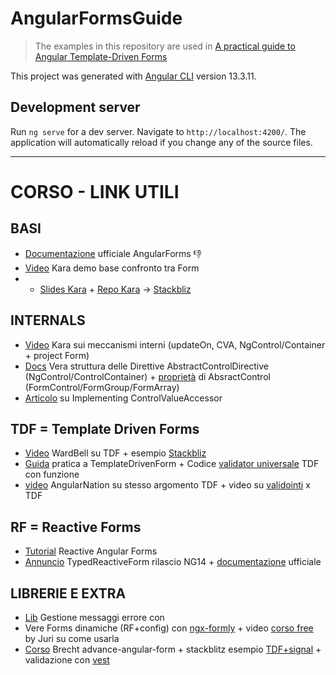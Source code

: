 # AngularFormsGuide

> The examples in this repository are used in [A practical guide to Angular Template-Driven Forms](https://timdeschryver.dev/blog/a-practical-guide-to-angular-template-driven-forms)

This project was generated with [Angular CLI](https://github.com/angular/angular-cli) version 13.3.11.

## Development server

Run `ng serve` for a dev server. Navigate to `http://localhost:4200/`. The application will automatically reload if you change any of the source files.

---

# CORSO - LINK UTILI

## BASI

- [Documentazione](https://angular.io/guide/forms-overview#setting-up-the-form-model) ufficiale AngularForms 👎
- [Video](https://youtu.be/xYv9lsrV0s4?si=cbtJrYxA5DyjKlOT) Kara demo base confronto tra Form
- - [Slides Kara](https://docs.google.com/presentation/d/1rufZvQabEwpinabiMRq1rAa5nWR3ZpsTvw4snePAsjM/preview) + [Repo Kara](https://github.com/kara/ac-forms) -> [Stackbliz](https://stackblitz.com/github/kara/ac-forms?file=src%2Fapp%2Fapp.component.html)

## INTERNALS

- [Video](https://youtu.be/CD_t3m2WMM8?si=Pi-xYdSFb906YFFr) Kara sui meccanismi interni (updateOn, CVA, NgControl/Container + project Form)
- [Docs](https://angular.io/api/forms/AbstractControlDirective#subclasses) Vera struttura delle Direttive AbstractControlDirective (NgControl/ControlContainer) + [proprietà](https://angular.io/api/forms/AbstractControl) di AbsractControl (FormControl/FormGroup/FormArray)
- [Articolo](https://angularindepth.com/posts/1055/never-again-be-confused-when-implementing-controlvalueaccessor-in-angular-forms) su Implementing ControlValueAccessor

## TDF = Template Driven Forms

- [Video](https://youtu.be/L7rGogdfe2Q?si=tHm8IK_z6eYA_m6t) WardBell su TDF + esempio [Stackbliz](http://stackblitz.com/edit/angular-kkatri)
- [Guida](https://timdeschryver.dev/blog/a-practical-guide-to-angular-template-driven-forms) pratica a TemplateDrivenForm + Codice [validator universale](https://timdeschryver.dev/blog/a-generic-angular-template-driven-validator#revalidating-the-validator) TDF con funzione
- [video](https://www.youtube.com/watch?v=7koRJKiBQGA) AngularNation su stesso argomento TDF + video su [validointi](https://youtu.be/ckxCgNE3SPI?si=KDj7y0DGhjmfpZsF) x TDF

## RF = Reactive Forms

- [Tutorial](https://this-is-angular.github.io/angular-guides/docs/fundamentals/forms-and-validation-in-angular-projects) Reactive Angular Forms
- [Annuncio](https://blog.angular.io/angular-v14-is-now-available-391a6db736af#e02b) TypedReactiveForm rilascio NG14 + [documentazione](https://angular.io/guide/typed-forms) ufficiale

## LIBRERIE E EXTRA

- [Lib](https://github.com/ngneat/error-tailor) Gestione messaggi errore con
- Vere Forms dinamiche (RF+config) con [ngx-formly](https://formly.dev/) + video [corso free](https://egghead.io/courses/configuration-based-reactive-angular-forms-with-ngx-formly-v5-16b2) by Juri su come usarla
- [Corso](https://www.simplified.courses/complex-angular-template-driven-forms) Brecht advance-angular-form + stackblitz esempio [TDF+signal](https://stackblitz.com/~/github.com/simplifiedcourses/template-driven-forms) + validazione con [vest](https://vestjs.dev)
